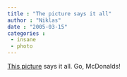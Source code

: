```yaml
---
title : "The picture says it all"
author : "Niklas"
date : "2005-03-15"
categories : 
 - insane
 - photo
---
```


[This picture](http://www.treemeat.com/2005/03/sadly_i_did.php) says it all. Go, McDonalds!
